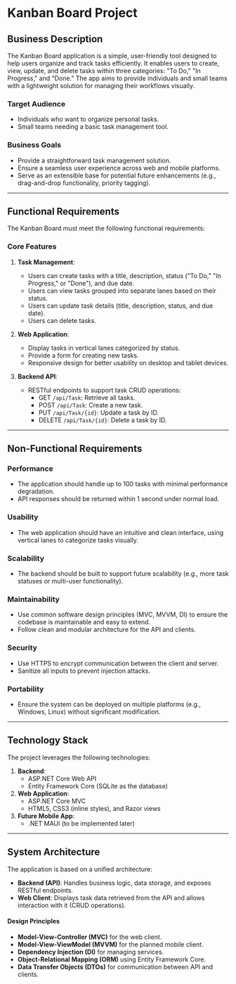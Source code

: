 # **Kanban Board Project**

## **Business Description**
The Kanban Board application is a simple, user-friendly tool designed to help users organize and track tasks efficiently. It enables users to create, view, update, and delete tasks within three categories: "To Do," "In Progress," and "Done." The app aims to provide individuals and small teams with a lightweight solution for managing their workflows visually.

### **Target Audience**
- Individuals who want to organize personal tasks.
- Small teams needing a basic task management tool.

### **Business Goals**
- Provide a straightforward task management solution.
- Ensure a seamless user experience across web and mobile platforms.
- Serve as an extensible base for potential future enhancements (e.g., drag-and-drop functionality, priority tagging).

---

## **Functional Requirements**
The Kanban Board must meet the following functional requirements:

### **Core Features**
1. **Task Management**:
   - Users can create tasks with a title, description, status ("To Do," "In Progress," or "Done"), and due date.
   - Users can view tasks grouped into separate lanes based on their status.
   - Users can update task details (title, description, status, and due date).
   - Users can delete tasks.

2. **Web Application**:
   - Display tasks in vertical lanes categorized by status.
   - Provide a form for creating new tasks.
   - Responsive design for better usability on desktop and tablet devices.

3. **Backend API**:
   - RESTful endpoints to support task CRUD operations:
     - GET `/api/Task`: Retrieve all tasks.
     - POST `/api/Task`: Create a new task.
     - PUT `/api/Task/{id}`: Update a task by ID.
     - DELETE `/api/Task/{id}`: Delete a task by ID.

---

## **Non-Functional Requirements**
### **Performance**
- The application should handle up to 100 tasks with minimal performance degradation.
- API responses should be returned within 1 second under normal load.

### **Usability**
- The web application should have an intuitive and clean interface, using vertical lanes to categorize tasks visually.

### **Scalability**
- The backend should be built to support future scalability (e.g., more task statuses or multi-user functionality).

### **Maintainability**
- Use common software design principles (MVC, MVVM, DI) to ensure the codebase is maintainable and easy to extend.
- Follow clean and modular architecture for the API and clients.

### **Security**
- Use HTTPS to encrypt communication between the client and server.
- Sanitize all inputs to prevent injection attacks.

### **Portability**
- Ensure the system can be deployed on multiple platforms (e.g., Windows, Linux) without significant modification.

---

## **Technology Stack**
The project leverages the following technologies:
1. **Backend**:
   - ASP.NET Core Web API
   - Entity Framework Core (SQLite as the database)
2. **Web Application**:
   - ASP.NET Core MVC
   - HTML5, CSS3 (inline styles), and Razor views
3. **Future Mobile App**:
   - .NET MAUI (to be implemented later)

---

## **System Architecture**
The application is based on a unified architecture:
- **Backend (API)**: Handles business logic, data storage, and exposes RESTful endpoints.
- **Web Client**: Displays task data retrieved from the API and allows interaction with it (CRUD operations).

#### **Design Principles**
- **Model-View-Controller (MVC)** for the web client.
- **Model-View-ViewModel (MVVM)** for the planned mobile client.
- **Dependency Injection (DI)** for managing services.
- **Object-Relational Mapping (ORM)** using Entity Framework Core.
- **Data Transfer Objects (DTOs)** for communication between API and clients.
